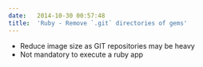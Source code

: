 ```yaml
---
date:	2014-10-30 00:57:48
title:	'Ruby - Remove `.git` directories of gems'
---
```


* Reduce image size as GIT repositories may be heavy
* Not mandatory to execute a ruby app
